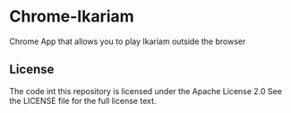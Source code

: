 # Chrome-Ikariam
Chrome App that allows you to play Ikariam outside the browser

## License
The code int this repository is licensed under the Apache License 2.0 See the LICENSE file for the full license text.
